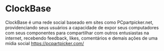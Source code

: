 # ClockBase
ClockBase é uma rede social baseado em sites como PCpartpicker.net, providenciando seus usuários a capacidade de expor seus computadores com seus componentes para compartilhar com outros entusiastas na internet, recebendo feedback, likes, comentários e demais ações de uma mídia social
https://pcpartpicker.com/
